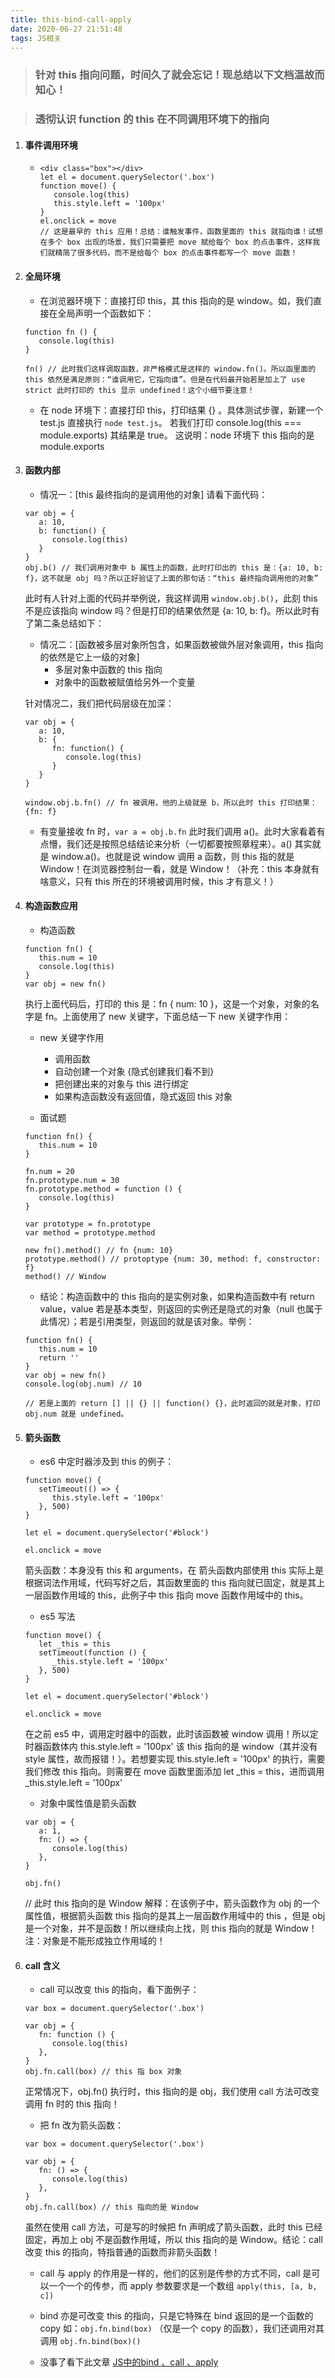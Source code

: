 ```yaml
---
title: this-bind-call-apply
date: 2020-06-27 21:51:48
tags: JS相关
---
```


> ### 针对 this 指向问题，时间久了就会忘记！现总结以下文档温故而知心！

> ### 透彻认识 function 的 this 在不同调用环境下的指向

1. #### 事件调用环境

   - ```
     <div class="box"></div>
     let el = document.querySelector('.box')
     function move() {
        console.log(this)
        this.style.left = '100px'
     }
     el.onclick = move
     // 这是最早的 this 应用！总结：谁触发事件，函数里面的 this 就指向谁！试想在多个 box 出现的场景，我们只需要把 move 赋给每个 box 的点击事件，这样我们就精简了很多代码，而不是给每个 box 的点击事件都写一个 move 函数！
     ```

2. #### 全局环境

   - 在浏览器环境下：直接打印 this，其 this 指向的是 window。如，我们直接在全局声明一个函数如下：

   ```
   function fn () {
      console.log(this)
   }

   fn() // 此时我们这样调取函数，非严格模式是这样的 window.fn()。所以函里面的 this 依然是满足原则：“谁调用它，它指向谁”。但是在代码最开始若是加上了 use strict 此时打印的 this 显示 undefined！这个小细节要注意！
   ```

   - 在 node 环境下：直接打印 this，打印结果 {} 。具体测试步骤，新建一个 test.js 直接执行 `node test.js`。 若我们打印 console.log(this === module.exports) 其结果是 true。 这说明：node 环境下 this 指向的是 module.exports

3. #### 函数内部

   - 情况一：[this 最终指向的是调用他的对象]
     请看下面代码：

   ```
   var obj = {
      a: 10,
      b: function() {
         console.log(this)
      }
   }
   obj.b() // 我们调用对象中 b 属性上的函数，此时打印出的 this 是：{a: 10, b: f}，这不就是 obj 吗？所以正好验证了上面的那句话：“this 最终指向调用他的对象”

   ```

   此时有人针对上面的代码并举例说，我这样调用 `window.obj.b()`，此刻 this 不是应该指向 window 吗？但是打印的结果依然是 {a: 10, b: f}。所以此时有了第二条总结如下：

   - 情况二：[函数被多层对象所包含，如果函数被做外层对象调用，this 指向的依然是它上一级的对象]
     - 多层对象中函数的 this 指向
     - 对象中的函数被赋值给另外一个变量

   针对情况二，我们把代码层级在加深：

   ```
   var obj = {
      a: 10,
      b: {
         fn: function() {
            console.log(this)
         }
      }
   }

   window.obj.b.fn() // fn 被调用，他的上级就是 b，所以此时 this 打印结果：{fn: f}
   ```

   - 有变量接收 fn 时，`var a = obj.b.fn` 此时我们调用 a()。此时大家看着有点懵，我们还是按照总结结论来分析（一切都要按照章程来）。a() 其实就是 window.a()。也就是说 window 调用 a 函数，则 this 指的就是 Window！在浏览器控制台一看，就是 Window！（补充：this 本身就有啥意义，只有 this 所在的环境被调用时候，this 才有意义！）

4. #### 构造函数应用

   - 构造函数

   ```
   function fn() {
      this.num = 10
      console.log(this)
   }
   var obj = new fn()
   ```

   执行上面代码后，打印的 this 是：fn { num: 10 }，这是一个对象，对象的名字是 fn。上面使用了 new 关键字，下面总结一下 new 关键字作用：

   - new 关键字作用

     - 调用函数
     - 自动创建一个对象 {隐式创建我们看不到}
     - 把创建出来的对象与 this 进行绑定
     - 如果构造函数没有返回值，隐式返回 this 对象

   - 面试题

   ```
   function fn() {
      this.num = 10
   }

   fn.num = 20
   fn.prototype.num = 30
   fn.prototype.method = function () {
      console.log(this)
   }

   var prototype = fn.prototype
   var method = prototype.method

   new fn().method() // fn {num: 10}
   prototype.method() // protoptype {num: 30, method: f, constructor: f}
   method() // Window
   ```

   - 结论：构造函数中的 this 指向的是实例对象，如果构造函数中有 return value，value 若是基本类型，则返回的实例还是隐式的对象（null 也属于此情况）；若是引用类型，则返回的就是该对象。举例：

   ```
   function fn() {
      this.num = 10
      return ''
   }
   var obj = new fn()
   console.log(obj.num) // 10

   // 若是上面的 return [] || {} || function() {}，此时返回的就是对象，打印 obj.num 就是 undefined。
   ```

5. #### 箭头函数

   - es6 中定时器涉及到 this 的例子：

   ```
   function move() {
      setTimeout(() => {
         this.style.left = '100px'
      }, 500)
   }

   let el = document.querySelector('#block')

   el.onclick = move
   ```

   箭头函数：本身没有 this 和 arguments，在 箭头函数内部使用 this 实际上是根据词法作用域，代码写好之后，其函数里面的 this 指向就已固定，就是其上一层函数作用域的 this，此例子中 this 指向 move 函数作用域中的 this。

   - es5 写法

   ```
   function move() {
      let _this = this
      setTimeout(function () {
         _this.style.left = '100px'
      }, 500)
   }

   let el = document.querySelector('#block')

   el.onclick = move
   ```

   在之前 es5 中，调用定时器中的函数，此时该函数被 window 调用！所以定时器函数体内 this.style.left = '100px' 该 this 指向的是 window（其并没有 style 属性，故而报错！）。若想要实现 this.style.left = '100px' 的执行，需要我们修改 this 指向。则需要在 move 函数里面添加 let \_this = this，进而调用 \_this.style.left = '100px'

   - 对象中属性值是箭头函数

   ```
   var obj = {
      a: 1,
      fn: () => {
         console.log(this)
      },
   }

   obj.fn()
   ```

   // 此时 this 指向的是 Window 解释：在该例子中，箭头函数作为 obj 的一个属性值，根据箭头函数 this 指向的是其上一层函数作用域中的 this ，但是 obj 是一个对象，并不是函数！所以继续向上找，则 this 指向的就是 Window！注：对象是不能形成独立作用域的！

6. #### call 含义
   - call 可以改变 this 的指向，看下面例子：
   ```
   var box = document.querySelector('.box')

   var obj = {
      fn: function () {
         console.log(this)
      },
   }
   obj.fn.call(box) // this 指 box 对象 
   
   ```
   正常情况下，obj.fn() 执行时，this 指向的是 obj，我们使用 call 方法可改变 调用 fn 时的 this 指向！  

   - 把 fn 改为箭头函数：
   ```
   var box = document.querySelector('.box')

   var obj = {
      fn: () => {
         console.log(this)
      },
   }
   obj.fn.call(box) // this 指向的是 Window
   
   ```
   虽然在使用 call 方法，可是写的时候把 fn 声明成了箭头函数，此时 this 已经固定，再加上 obj 不是函数作用域，所以 this 指向的是 Window。结论：call 改变 this 的指向，特指普通的函数而非箭头函数！

   - call 与 apply 的作用是一样的，他们的区别是传参的方式不同，call 是可以一个一个的传参，而 apply 参数要求是一个数组 `apply(this, [a, b, c])`

   - bind 亦是可改变 this 的指向，只是它特殊在 bind 返回的是一个函数的 copy 如：`obj.fn.bind(box)` （仅是一个 copy 的函数），我们还调用对其调用 `obj.fn.bind(box)()` 

   - 没事了看下此文章 [JS中的bind 、call 、apply](https://www.cnblogs.com/liu-di/p/10690335.html)







